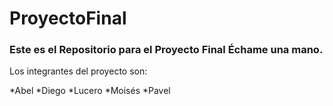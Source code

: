 # ProyectoFinal

### Este es el Repositorio para el Proyecto Final **Échame una mano**.

Los integrantes del proyecto son:

*Abel
*Diego
*Lucero
*Moisés
*Pavel


